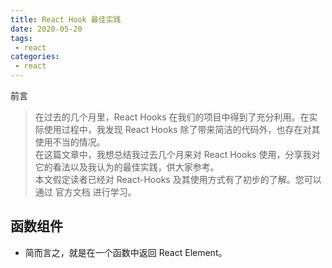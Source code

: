 ```yaml
---
title: React Hook 最佳实践
date: 2020-05-20
tags:
 - react
categories:
 - react
---
```


前言
> 在过去的几个月里，React Hooks 在我们的项目中得到了充分利用。在实际使用过程中，我发现 React Hooks 除了带来简洁的代码外，也存在对其使用不当的情况。  
> 在这篇文章中，我想总结我过去几个月来对 React Hooks 使用，分享我对它的看法以及我认为的最佳实践，供大家参考。  
> 本文假定读者已经对 React-Hooks 及其使用方式有了初步的了解。您可以通过 官方文档 进行学习。

## 函数组件
- 简而言之，就是在一个函数中返回 React Element。